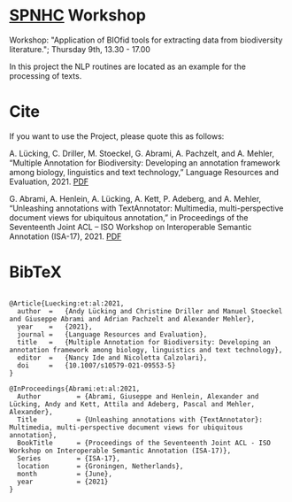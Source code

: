 # [SPNHC](https://spnhc2022.com/) Workshop

Workshop: "Application of BIOfid tools for extracting data from biodiversity literature."; Thursday 9th, 13.30 - 17.00

In this project the NLP routines are located as an example for the processing of texts.

# Cite
If you want to use the Project, please quote this as follows:

A. Lücking, C. Driller, M. Stoeckel, G. Abrami, A. Pachzelt, and A. Mehler, “Multiple Annotation for Biodiversity: Developing an annotation framework among biology, linguistics and text technology,” Language Resources and Evaluation, 2021. 
[PDF](https://link.springer.com/content/pdf/10.1007/s10579-021-09553-5.pdf)

G. Abrami, A. Henlein, A. Lücking, A. Kett, P. Adeberg, and A. Mehler, “Unleashing annotations with TextAnnotator: Multimedia, multi-perspective document views for ubiquitous annotation,” in Proceedings of the Seventeenth Joint ACL – ISO Workshop on Interoperable Semantic Annotation (ISA-17), 2021. 
[PDF](https://iwcs2021.github.io/proceedings/isa/pdf/2021.isa-1.7.pdf)




# BibTeX
```

@Article{Luecking:et:al:2021,
  author  =   {Andy Lücking and Christine Driller and Manuel Stoeckel and Giuseppe Abrami and Adrian Pachzelt and Alexander Mehler},
  year    =   {2021},
  journal =   {Language Resources and Evaluation},
  title   =   {Multiple Annotation for Biodiversity: Developing an annotation framework among biology, linguistics and text technology},
  editor  =   {Nancy Ide and Nicoletta Calzolari},
  doi     =   {10.1007/s10579-021-09553-5}
}

@InProceedings{Abrami:et:al:2021,
  Author         = {Abrami, Giuseppe and Henlein, Alexander and Lücking, Andy and Kett, Attila and Adeberg, Pascal and Mehler, Alexander},
  Title          = {Unleashing annotations with {TextAnnotator}: Multimedia, multi-perspective document views for ubiquitous annotation},
  BookTitle      = {Proceedings of the Seventeenth Joint ACL - ISO Workshop on Interoperable Semantic Annotation (ISA-17)},
  Series         = {ISA-17},
  location       = {Groningen, Netherlands},
  month          = {June},
  year           = {2021}
}
